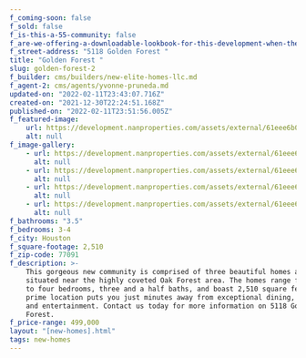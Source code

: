 ```yaml
---
f_coming-soon: false
f_sold: false
f_is-this-a-55-community: false
f_are-we-offering-a-downloadable-lookbook-for-this-development-when-they-submit-their-contact-info: false
f_street-address: "5118 Golden Forest "
title: "Golden Forest "
slug: golden-forest-2
f_builder: cms/builders/new-elite-homes-llc.md
f_agent-2: cms/agents/yvonne-pruneda.md
updated-on: "2022-02-11T23:43:07.716Z"
created-on: "2021-12-30T22:24:51.168Z"
published-on: "2022-02-11T23:51:56.005Z"
f_featured-image:
    url: https://development.nanproperties.com/assets/external/61eee6b07f9a110b3389356c_iimg_230.jpg
    alt: null
f_image-gallery:
    - url: https://development.nanproperties.com/assets/external/61eee6fd4b297873e80fe575_iimg_247.jpg
      alt: null
    - url: https://development.nanproperties.com/assets/external/61eee6fd437c5b3cb689b3d4_iimg_244.jpg
      alt: null
    - url: https://development.nanproperties.com/assets/external/61eee65c780f1db7d0d1ddd8_iimg_242.jpg
      alt: null
    - url: https://development.nanproperties.com/assets/external/61eee66ac5c94545637a8940_iimg_240.jpg
      alt: null
f_bathrooms: "3.5"
f_bedrooms: 3-4
f_city: Houston
f_square-footage: 2,510
f_zip-code: 77091
f_description: >-
    This gorgeous new community is comprised of three beautiful homes and is
    situated near the highly coveted Oak Forest area. The homes range from three
    to four bedrooms, three and a half baths, and boast 2,510 square feet. The
    prime location puts you just minutes away from exceptional dining, shopping,
    and entertainment. Contact us today for more information on 5118 Golden
    Forest.
f_price-range: 499,000
layout: "[new-homes].html"
tags: new-homes
---
```

